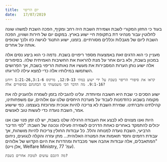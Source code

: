 ```yaml
---
title:  יום הריפוי
date:   17/07/2019
---
```


בעוד כי החזון המקורי לשבת ושמירת השבת היה רחב ומקיף, הפכה השבת למשהו שונה לחלוטין עבור מנהיגי דת בתקופת חיי ישוע בארץ. במקום יום של חירות ושוויון, הפכה השבת ליום של מגבלות וכללים מסורתיים. בזמנו, ישוע התנגד לגישה כזו ולכך שכופים אותה על אחרים. 

מעניין כי הוא הדגים זאת באמצעות מספר ריפויים בשבת. נדמה כי הוא ביצע נסים אלה במכוון בשבת, ולא ביום אחר על מנת להראות את החשיבות האמיתית שלה. בסיפורים אלה ישוע נותן הערות המסבירות את מעשיו את נאותות הריפוי בשבת, אך הפרושים השתמשו במילותיו אלה כדי למצא עילה להריגתו. 

`קראו את סיפורי הריפוי בשבת על ידי ישוע במתי 12:9-13, מרקוס 1:21-26,3:1-6 ויוחנן 9:1-16. מה הדבר הכי משמעותי בו הבחנתם בסיפורים אלה?`

ישוע הסכים כי שבת היא חשובה ומיוחדת. עלינו להגבילה בזמן לשמרה ולהעניק לה את מקומה בשבוע כהזדמנות לעבוד על מערכת היחסים שלנו עם אלוהים, עם משפחותינו, קהילתינו וחברתינו. שמירת השבת לא צריכה להיות אנוכית ומרוכזת בעצמנו. כפי שישוע אמר, השבת נועדה כדי לעשות טוב לאנשים. 

היות ואנו מצווים לא לבצע את העבודה הרגילה שלנו בשבת, יש לנו זמן פנוי שבו אנו יכולים להתמקד באחרים כאחת הדרכים לשמירה פעילה ונכונה של השבת: "לפי הדיבר הרביעי, השבת נועדה למנוחה והלל. כל עבודות החולין צריכות להיות מושהות, אך עבודת רחמים וחסד תואמות את המטרה האלוהית... מתן עזרה והקלה לנגועים, ניחום המתאבלים, אלה עבודות אהבה אשר מכבדות ומהדרות את היום הקדוש של אלוהים" (אלן וייט, Welfare Ministry, עמ’ 77). 

`מה הינכם עושים לטובת אחרים בשבת?`